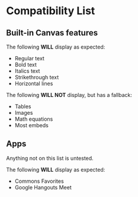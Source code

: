 # Compatibility List
## Built-in Canvas features
The following **WILL** display as expected:
- Regular text
- Bold text
- Italics text
- Strikethrough text
- Horizontal lines

The following **WILL NOT** display, but has a fallback:
- Tables
- Images
- Math equations
- Most embeds

## Apps
Anything not on this list is untested.

The following **WILL** display as expected:
- Commons Favorites
- Google Hangouts Meet

